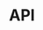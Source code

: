---
layout: post_by_tag
title: API
tag: api
permalink: /meta/tag/api/
header-img: images/bg-post.jpg
---